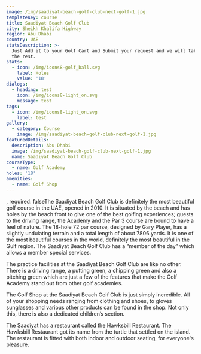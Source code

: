 ```yaml
---
image: /img/saadiyat-beach-golf-club-next-golf-1.jpg
templateKey: course
title: Saadiyat Beach Golf Club
city: Sheikh Khalifa Highway
region: Abu Dhabi
country: UAE
statsDescription: >-
  Just Add it to your Golf Cart and Submit your request and we will take care of
  the rest.
stats:
  - icon: /img/icons8-golf_ball.svg
    label: Holes
    value: '18'
dialogs:
  - heading: test
    icon: /img/icons8-light_on.svg
    message: test
tags:
  - icon: /img/icons8-light_on.svg
    label: test
gallery:
  - category: Course
    image: /img/saadiyat-beach-golf-club-next-golf-1.jpg
featuredDetails:
  description: Abu Dhabi
  image: /img/saadiyat-beach-golf-club-next-golf-1.jpg
  name: Saadiyat Beach Golf Club
courseType:
  - name: Golf Academy
holes: '18'
amenities:
  - name: Golf Shop
---
```

, required: falseThe Saadiyat Beach Golf Club is definitely the most beautiful golf course in the UAE, opened in 2010. It is situated by the beach and has holes by the beach front to give one of the best golfing experiences; guests to the driving range, the Academy and the Par 3 course are bound to have a feel of nature. The 18-hole 72 par course, designed by Gary Player, has a slightly undulating terrain and a total length of about 7806 yards. It is one of the most beautiful courses in the world, definitely the most beautiful in the Gulf region. The Saadiyat Beach Golf Club has a “member of the day” which allows a member special services.

The practice facilities at the Saadiyat Beach Golf Club are like no other. There is a driving range, a putting green, a chipping green and also a pitching green which are just a few of the features that make the Golf Academy stand out from other golf academies.

The Golf Shop at the Saadiyat Beach Golf Club is just simply incredible. All of your shopping needs ranging from clothing and shoes, to gloves sunglasses and various other products can be found in the shop. Not only this, there is also a dedicated children’s section.

The Saadiyat has a restaurant called the Hawksbill Restaurant. The Hawksbill Restaurant got its name from the turtle that settled on the island. The restaurant is fitted with both indoor and outdoor seating, for everyone's pleasure.
